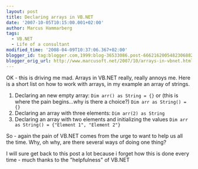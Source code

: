 ```yaml
---
layout: post
title: Declaring arrays in VB.NET
date: '2007-10-05T10:15:00.001+02:00'
author: Marcus Hammarberg
tags:
  - VB.NET
  - Life of a consultant
modified_time: '2008-04-09T10:37:06.367+02:00'
blogger_id: tag:blogger.com,1999:blog-36533086.post-6662162005482306882
blogger_orig_url: http://www.marcusoft.net/2007/10/arrays-in-vbnet.html
---
```


OK - this is driving me mad. Arrays in VB.NET really, really <span
id="SPELLING_ERROR_0" class="blsp-spelling-error"><span
id="SPELLING_ERROR_0"
class="blsp-spelling-corrected">annoys</span></span> me. Here is a short
list on how to work with arrays, in my example an array of strings.

1.  Declaring an new empty array:
    `Dim arr() as String = {}`
    or (this is where the pain begins...why is there a choice?)
    `Dim arr as String() = {}`
2.  Declaring an array with three elements:
    `Dim arr(2) as String`
3.  Declaring an array with two elements and initializing the values
    `Dim arr as String() = {"Element 1", "Element 2"}`



So - again the pain of VB.NET comes from the urge to want to help us all
the time. Why, oh why, are there several ways of doing one thing?

I will sure get back to this post a lot because i forget how this is
done <span>every
time</span> - much thanks to the "helpfulness" of VB.NET
